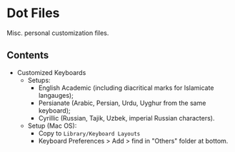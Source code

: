 # Dot Files

Misc. personal customization files.

## Contents

- Customized Keyboards
  - Setups:
    - English Academic (including diacritical marks for Islamicate langauges);
    - Persianate (Arabic, Persian, Urdu, Uyghur from the same keyboard);
    - Cyrillic (Russian, Tajik, Uzbek, imperial Russian characters).
  - Setup (Mac OS): 
    - Copy to `Library/Keyboard Layouts`
    - Keyboard Preferences > Add > find in "Others" folder at bottom.
  
